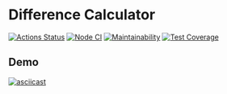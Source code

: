# Difference Calculator

[![Actions Status](https://github.com/mirolev98/frontend-project-lvl2/workflows/hexlet-check/badge.svg)](https://github.com/mirolev98/frontend-project-lvl2/actions)
[![Node CI](https://github.com/mirolev98/frontend-project-lvl2/workflows/nodejs/badge.svg)](https://github.com/mirolev98/frontend-project-lvl2/actions/workflows/nodejs.yml)
[![Maintainability](https://api.codeclimate.com/v1/badges/61d885861231440580d7/maintainability)](https://codeclimate.com/github/mirolev98/frontend-project-lvl2/maintainability)
[![Test Coverage](https://api.codeclimate.com/v1/badges/61d885861231440580d7/test_coverage)](https://codeclimate.com/github/mirolev98/frontend-project-lvl2/test_coverage)

## Demo

[![asciicast](https://asciinema.org/a/T0b2c9rbCCBuuSZLoCJPefenV.svg)](https://asciinema.org/a/T0b2c9rbCCBuuSZLoCJPefenV)
